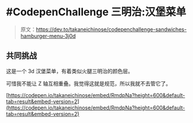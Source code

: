 # #CodepenChallenge 三明治:汉堡菜单

> 原文：<https://dev.to/takaneichinose/codepenchallenge-sandwiches-hamburger-menu-3j0d>

## 共同挑战

这是一个 3d 汉堡菜单，有着类似火腿三明治的颜色层。

可惜我不能让 Z 轴互相重叠。我觉得这就是规范，所以我就不去管它了。

[https://codepen.io/takaneichinose/embed/RmdpNa?height=600&default-tab=result&embed-version=2](https://codepen.io/takaneichinose/embed/RmdpNa?height=600&default-tab=result&embed-version=2)